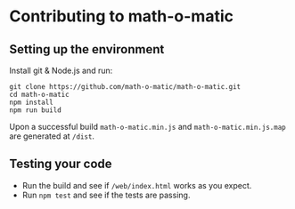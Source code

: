 # Contributing to math-o-matic

## Setting up the environment

Install git & Node.js and run:

```shell
git clone https://github.com/math-o-matic/math-o-matic.git
cd math-o-matic
npm install
npm run build
```

Upon a successful build `math-o-matic.min.js` and `math-o-matic.min.js.map` are generated at `/dist`.

## Testing your code

* Run the build and see if `/web/index.html` works as you expect.
* Run `npm test` and see if the tests are passing.
